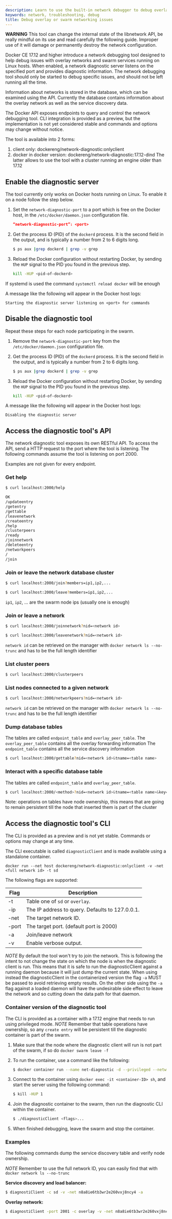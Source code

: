 ```yaml
---
description: Learn to use the built-in network debugger to debug overlay networking problems
keywords: network, troubleshooting, debug
title: Debug overlay or swarm networking issues
---
```


**WARNING**
This tool can change the internal state of the libnetwork API, be really mindful
on its use and read carefully the following guide. Improper use of it will damage
or permanently destroy the network configuration.


Docker CE 17.12 and higher introduce a network debugging tool designed to help
debug issues with overlay networks and swarm services running on Linux hosts.
When enabled, a network diagnostic server listens on the specified port and
provides diagnostic information. The network debugging tool should only be
started to debug specific issues, and should not be left running all the time.

Information about networks is stored in the database, which can be examined using
the API. Currently the database contains information about the overlay network
as well as the service discovery data.

The Docker API exposes endpoints to query and control the network debugging
tool. CLI integration is provided as a preview, but the implementation is not
yet considered stable and commands and options may change without notice.

The tool is available into 2 forms:
1) client only: dockereng/network-diagnostic:onlyclient
2) docker in docker version: dockereng/network-diagnostic:17.12-dind
The latter allows to use the tool with a cluster running an engine older than 17.12

## Enable the diagnostic server

The tool currently only works on Docker hosts running on Linux. To enable it on a node
follow the step below.

1.  Set the `network-diagnostic-port` to a port which is free on the Docker
    host, in the `/etc/docker/daemon.json` configuration file.

    ```json
    “network-diagnostic-port”: <port>
    ```

2.  Get the process ID (PID) of the `dockerd` process. It is the second field in
    the output, and is typically a number from 2 to 6 digits long.

    ```bash
    $ ps aux |grep dockerd | grep -v grep
    ```

3.  Reload the Docker configuration without restarting Docker, by sending the
    `HUP` signal to the PID you found in the previous step.

    ```bash
    kill -HUP <pid-of-dockerd>
    ```

If systemd is used the command `systemctl reload docker` will be enough


A message like the following will appear in the Docker host logs:

```none
Starting the diagnostic server listening on <port> for commands
```

## Disable the diagnostic tool

Repeat these steps for each node participating in the swarm.

1.  Remove the `network-diagnostic-port` key from the `/etc/docker/daemon.json`
    configuration file.

2.  Get the process ID (PID) of the `dockerd` process. It is the second field in
    the output, and is typically a number from 2 to 6 digits long.

    ```bash
    $ ps aux |grep dockerd | grep -v grep
    ```

3.  Reload the Docker configuration without restarting Docker, by sending the
    `HUP` signal to the PID you found in the previous step.

    ```bash
    kill -HUP <pid-of-dockerd>
    ```

A message like the following will appear in the Docker host logs:

```none
Disabling the diagnostic server
```

## Access the diagnostic tool's API

The network diagnostic tool exposes its own RESTful API. To access the API,
send a HTTP request to the port where the tool is listening. The following
commands assume the tool is listening on port 2000.

Examples are not given for every endpoint.

### Get help

```bash
$ curl localhost:2000/help

OK
/updateentry
/getentry
/gettable
/leavenetwork
/createentry
/help
/clusterpeers
/ready
/joinnetwork
/deleteentry
/networkpeers
/
/join
```

### Join or leave the network database cluster

```bash
$ curl localhost:2000/join?members=ip1,ip2,...
```

```bash
$ curl localhost:2000/leave?members=ip1,ip2,...
```

`ip1`, `ip2`, ... are the swarm node ips (usually one is enough)

### Join or leave a network

```bash
$ curl localhost:2000/joinnetwork?nid=<network id>
```

```bash
$ curl localhost:2000/leavenetwork?nid=<network id>
```

`network id` can be retrieved on the manager with `docker network ls --no-trunc` and has
to be the full length identifier

### List cluster peers

```bash
$ curl localhost:2000/clusterpeers
```

### List nodes connected to a given network

```bash
$ curl localhost:2000/networkpeers?nid=<network id>
```
`network id` can be retrieved on the manager with `docker network ls --no-trunc` and has
to be the full length identifier

### Dump database tables

The tables are called `endpoint_table` and `overlay_peer_table`.
The `overlay_peer_table` contains all the overlay forwarding information
The `endpoint_table` contains all the service discovery information

```bash
$ curl localhost:2000/gettable?nid=<network id>&tname=<table name>
```

### Interact with a specific database table

The tables are called `endpoint_table` and `overlay_peer_table`.

```bash
$ curl localhost:2000/<method>?nid=<network id>&tname=<table name>&key=<key>[&value=<value>]
```

Note:
operations on tables have node ownership, this means that are going to remain persistent till
the node that inserted them is part of the cluster

## Access the diagnostic tool's CLI

The CLI is provided as a preview and is not yet stable. Commands or options may
change at any time.

The CLI executable is called `diagnosticClient` and is made available using a
standalone container.

`docker run --net host dockereng/network-diagnostic:onlyclient -v -net <full network id> -t sd`

The following flags are supported:

| Flag          | Description                                     |
|---------------|-------------------------------------------------|
| -t <string>   | Table one of `sd` or `overlay`.                 |
| -ip <string>  | The IP address to query. Defaults to 127.0.0.1. |
| -net <string> | The target network ID.                          |
| -port <int>   | The target port. (default port is 2000)         |
| -a            | Join/leave network                              |
| -v            | Enable verbose output.                          |

*NOTE*
By default the tool won't try to join the network. This is following the intent to not change
the state on which the node is when the diagnostic client is run. This means that it is safe
to run the diagnosticClient against a running daemon because it will just dump the current state.
When using instead the diagnosticClient in the containerized version the flag `-a` MUST be passed
to avoid retrieving empty results. On the other side using the `-a` flag against a loaded daemon
will have the undesirable side effect to leave the network and so cutting down the data path for
that daemon.

### Container version of the diagnostic tool

The CLI is provided as a container with a 17.12 engine that needs to run using privileged mode.
*NOTE*
Remember that table operations have ownership, so any `create entry` will be persistent till
the diagnostic container is part of the swarm.

1.  Make sure that the node where the diagnostic client will run is not part of the swarm, if so do `docker swarm leave -f`

2.  To run the container, use a command like the following:

    ```bash
    $ docker container run --name net-diagnostic -d --privileged --network host dockereng/network-diagnostic:17.12-dind
    ```

3.  Connect to the container using `docker exec -it <container-ID> sh`,
    and start the server using the following command:

    ```bash
    $ kill -HUP 1
    ```

4.  Join the diagnostic container to the swarm, then run the diagnostic CLI within the container.

    ```bash
    $ ./diagnosticClient <flags>...
    ```

4.  When finished debugging, leave the swarm and stop the container.

### Examples

The following commands dump the service discovery table and verify node
ownership.

*NOTE*
Remember to use the full network ID, you can easily find that with `docker network ls --no-trunc`

**Service discovery and load balancer:**

```bash
$ diagnostiClient -c sd -v -net n8a8ie6tb3wr2e260vxj8ncy4 -a
```

**Overlay network:**

```bash
$ diagnostiClient -port 2001 -c overlay -v -net n8a8ie6tb3wr2e260vxj8ncy4 -a
```
